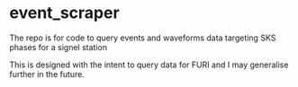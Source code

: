 # event_scraper

The repo is for code to query events and waveforms data targeting SKS phases for a signel station

This is designed with the intent to query data for FURI and I may generalise further in the future.
